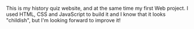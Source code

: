 This is my history quiz website, and at the same time my first Web project. I used HTML, CSS and JavaScript to build it and I know that it looks "childish", but I'm looking forward to improve it!
